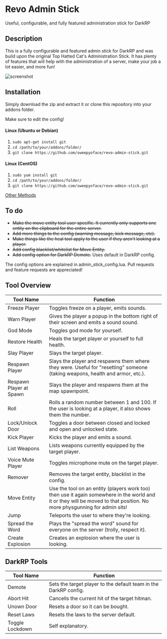 Revo Admin Stick
=======
Useful, configurable, and fully featured administration stick for DarkRP

Description
-------
This is a fully configurable and featured admin stick for DarkRP and was build upon the original Top Hatted Cat's Administration Stick. It has plenty of features that will help with the administration of a server, make your job a lot easier, and more fun!

![screenshot](https://raw.githubusercontent.com/sweepyoface/revo-admin-stick/master/screenshot.png)

Installation
-------
Simply download the zip and extract it or clone this repository into your addons folder.

Make sure to edit the config!

#### Linux (Ubuntu or Debian)
1. `sudo apt-get install git`
2. `cd /path/to/your/addons/folder/`
3. `git clone https://github.com/sweepyoface/revo-admin-stick.git`

#### Linux (CentOS)
1. `sudo yum install git`
2. `cd /path/to/your/addons/folder/`
3. `git clone https://github.com/sweepyoface/revo-admin-stick.git`

[Other Methods](https://github.com/sweepyoface/revo-admin-stick/blob/master/INSTALLATION.md)

To do
-------
* ~~Make the move entity tool user specific. It currently only supports one entity on the clipboard for the entire server.~~
* ~~Add more things to the config (warning message, kick message, etc).~~
* ~~Make things like the heal tool apply to the user if they aren't looking at a player.~~
* ~~Add config blacklist/whitelist for Move Entity.~~
* ~~Add config option for DarkRP Demote.~~ Uses default in DarkRP config.

The config options are explained in admin_stick_config.lua.
Pull requests and feature requests are appreciated! 

Tool Overview
-------

| Tool Name | Function
| --- | --- |
| Freeze Player | Toggles freeze on a player, emits sounds. |
| Warn Player | Gives the player a popup in the bottom right of their screen and emits a sound sound. |
| God Mode | Toggles god mode for yourself. |
| Restore Health | Heals the target player or yourself to full health. |
| Slay Player | Slays the target player. |
| Respawn Player | Slays the player and respawns them where they were. Useful for "resetting" someone (taking weapons, health and armor, etc.). |
| Respawn Player at Spawn | Slays the player and respawns them at the map spawnpoint. |
| Roll | Rolls a random number between 1 and 100. If the user is looking at a player, it also shows them the number. |
| Lock/Unlock Door | Toggles a door between closed and locked and open and unlocked state. |
| Kick Player | Kicks the player and emits a sound. |
| List Weapons | Lists weapons currently equipped by the target player. |
| Voice Mute Player | Toggles microphone mute on the target player. |
| Remover | Removes the target entity, blacklist in the config. |
| Move Entity | Use the tool on an entity (players work too) then use it again somewhere in the world and it or they will be moved to that position. No more physgunning for admin sits! |
| Jump | Teleports the user to where they're looking. |
| Spread the Word | Plays the "spread the word" sound for everyone on the server (trolly, respect it). |
| Create Explosion | Creates an explosion where the user is looking. |

DarkRP Tools
-------

| Tool Name | Function
| --- | --- |
| Demote | Sets the target player to the default team in the DarkRP config. |
| Abort Hit | Cancells the current hit of the target hitman. |
| Unown Door | Resets a door so it can be bought. |
| Reset Laws | Resets the laws to the server default. |
| Toggle Lockdown | Self explanatory. |
